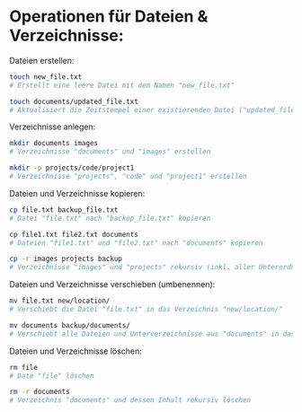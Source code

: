 # Operationen für Dateien & Verzeichnisse:

Dateien erstellen:

```bash
touch new_file.txt
# Erstellt eine leere Datei mit dem Namen "new_file.txt"

touch documents/updated_file.txt
# Aktualisiert die Zeitstempel einer existierenden Datei ("updated_file.txt") oder erstellt sie, falls sie nicht existiert
```


Verzeichnisse anlegen:

```bash
mkdir documents images
# Verzeichnisse "documents" und "images" erstellen

mkdir -p projects/code/project1
# Verzeichnisse "projects", "code" und "project1" erstellen
```

Dateien und Verzeichnisse kopieren:

```bash
cp file.txt backup_file.txt
# Datei "file.txt" nach "backup_file.txt" kopieren

cp file1.txt file2.txt documents
# Dateien "file1.txt" und "file2.txt" nach "documents" kopieren

cp -r images projects backup
# Verzeichnisse "images" und "projects" rekursiv (inkl. aller Unterordner und enthaltenen Dateien) nach "backup" kopieren
```

Dateien und Verzeichnisse verschieben (umbenennen):

```bash
mv file.txt new/location/
# Verschiebt die Datei "file.txt" in das Verzeichnis "new/location/"

mv documents backup/documents/
# Verschiebt alle Dateien und Unterverzeichnisse aus "documents" in das Verzeichnis "backup/documents/"
```

Dateien und Verzeichnisse löschen:


```bash
rm file
# Date "file" löschen

rm -r documents
# Verzeichnis "documents" und dessen Inhalt rekursiv löschen
```
